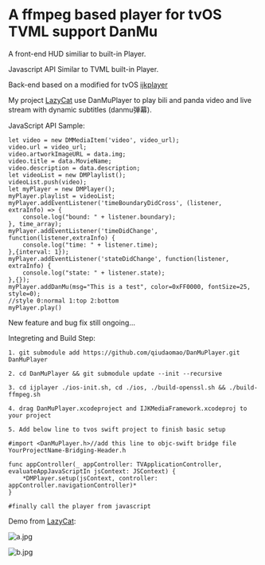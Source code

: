 # A ffmpeg based player for tvOS TVML support DanMu

A front-end HUD similiar to built-in Player.

Javascript API Similar to TVML built-in Player.

Back-end based on a modified for tvOS [ijkplayer](https://github.com/qiudaomao/ijkplayer)

My project [LazyCat](https://github.com/qiudaomao/Lazycat) use DanMuPlayer to play bili and panda video and live stream with dynamic subtitles (danmu弹幕).

JavaScript API Sample:

    let video = new DMMediaItem('video', video_url);
    video.url = video_url;
    video.artworkImageURL = data.img;
    video.title = data.MovieName;
    video.description = data.description;
    let videoList = new DMPlaylist();
    videoList.push(video);
    let myPlayer = new DMPlayer();
    myPlayer.playlist = videoList;
    myPlayer.addEventListener('timeBoundaryDidCross', (listener, extraInfo) => {
        console.log("bound: " + listener.boundary);
    }, time_array);
    myPlayer.addEventListener('timeDidChange', function(listener,extraInfo) {
        console.log("time: " + listener.time);
    },{interval: 1});
    myPlayer.addEventListener('stateDidChange', function(listener, extraInfo) {
        console.log("state: " + listener.state);
    },{});
    myPlayer.addDanMu(msg="This is a test", color=0xFF0000, fontSize=25, style=0);
    //style 0:normal 1:top 2:bottom
    myPlayer.play()

New feature and bug fix still ongoing...

Integreting and Build Step:

    1. git submodule add https://github.com/qiudaomao/DanMuPlayer.git DanMuPlayer

    2. cd DanMuPlayer && git submodule update --init --recursive

    3. cd ijplayer ./ios-init.sh, cd ./ios, ./build-openssl.sh && ./build-ffmpeg.sh

    4. drag DanMuPlayer.xcodeproject and IJKMediaFramework.xcodeproj to your project

    5. Add below line to tvos swift project to finish basic setup

    #import <DanMuPlayer.h>//add this line to objc-swift bridge file YourProjectName-Bridging-Header.h

    func appController(_ appController: TVApplicationController, evaluateAppJavaScriptIn jsContext: JSContext) {
        *DMPlayer.setup(jsContext, controller: appController.navigationController)*
    }

    #finally call the player from javascript

Demo from [LazyCat](https://github.com/fuzhuo/Lazycat):

![a.jpg](https://ooo.0o0.ooo/2017/06/21/594a290031bd9.jpg)

![b.jpg](https://ooo.0o0.ooo/2017/06/21/594a290031127.jpg)

